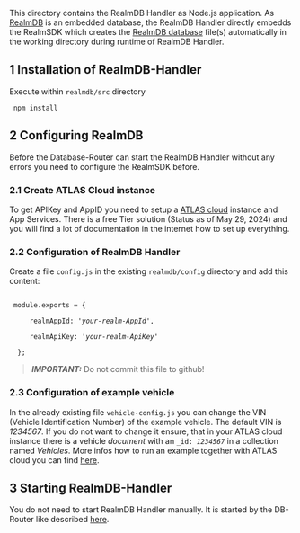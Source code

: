 This directory contains the RealmDB Handler as Node.js application. As [RealmDB](https://www.mongodb.com/docs/atlas/device-sdks/sdk/node/) is an embedded database, the RealmDB Handler directly embedds the RealmSDK which creates the [RealmDB database](https://github.com/realm/realm-js) file(s) automatically in the working directory during runtime of RealmDB Handler.

## 1 Installation of RealmDB-Handler

Execute within <code>realmdb/src</code> directory

     npm install

## 2 Configuring RealmDB
Before the Database-Router can start the RealmDB Handler without any errors you need to configure the RealmSDK before. 

### 2.1 Create ATLAS Cloud instance
To get APIKey and AppID you need to setup a [ATLAS cloud](https://cloud.mongodb.com/) instance and App Services. There is a free Tier solution (Status as of May 29, 2024) and you will find a lot of documentation in the internet how to set up everything.

### 2.2 Configuration of RealmDB Handler

Create a file <code>config.js</code> in the existing <code>realmdb/config</code> directory and add this content:

<code>
 module.exports = { <br>
     realmAppId: '<i>your-realm-AppId</i>', <br>
     realmApiKey: '<i>your-realm-ApiKey</i>'<br>
  };
</code>

> **_IMPORTANT:_**  Do not commit this file to github!


### 2.3 Configuration of example vehicle
In the already existing file <code>vehicle-config.js</code> you can change the VIN (Vehicle Identification Number) of the example vehicle. The default VIN is <i>1234567</i>. If you do not want to change it ensure, that in your ATLAS cloud instance there is a vehicle <i>document</i> with an <code>_id: <i>1234567</i></code> in a collection named <i>Vehicles</i>. More infos how to run an example together with ATLAS cloud you can find [here](../readme.md#case-1-you-choosed-realm-as-database).

## 3 Starting RealmDB-Handler
You do not need to start RealmDB Handler manually. It is started by the DB-Router like described [here](../readme.md#22-installation-of-database-router).

